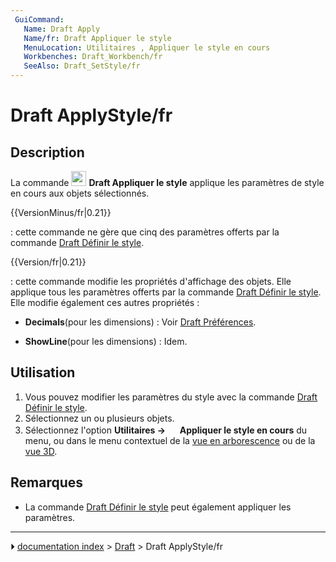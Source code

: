 ```yaml
---
 GuiCommand:
   Name: Draft Apply
   Name/fr: Draft Appliquer le style
   MenuLocation: Utilitaires , Appliquer le style en cours
   Workbenches: Draft_Workbench/fr
   SeeAlso: Draft_SetStyle/fr
---
```


# Draft ApplyStyle/fr

## Description

La commande <img alt="" src=images/Draft_ApplyStyle.svg  style="width:24px;"> **Draft Appliquer le style** applique les paramètres de style en cours aux objets sélectionnés.


{{VersionMinus/fr|0.21}}

: cette commande ne gère que cinq des paramètres offerts par la commande [Draft Définir le style](Draft_SetStyle/fr.md).


{{Version/fr|0.21}}

: cette commande modifie les propriétés d\'affichage des objets. Elle applique tous les paramètres offerts par la commande [Draft Définir le style](Draft_SetStyle/fr.md). Elle modifie également ces autres propriétés :

-    **Decimals**(pour les dimensions) : Voir [Draft Préférences](Draft_Preferences/fr#Textes_et_dimensions.md).

-    **ShowLine**(pour les dimensions) : Idem.



## Utilisation

1.  Vous pouvez modifier les paramètres du style avec la commande [Draft Définir le style](Draft_SetStyle/fr.md).
2.  Sélectionnez un ou plusieurs objets.
3.  Sélectionnez l\'option **Utilitaires → <img src="images/Draft_ApplyStyle.svg" width=16px> Appliquer le style en cours** du menu, ou dans le menu contextuel de la [vue en arborescence](Tree_view/fr.md) ou de la [vue 3D](3D_view/fr.md).



## Remarques

-   La commande [Draft Définir le style](Draft_SetStyle/fr.md) peut également appliquer les paramètres.



---
⏵ [documentation index](../README.md) > [Draft](Draft_Workbench.md) > Draft ApplyStyle/fr
